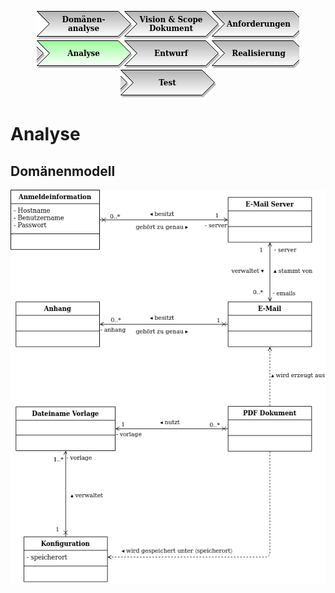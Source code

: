 <p align="center">
<a href="Domaenenanalyse.md"><img src="images/menu_01_inactive.png"></a><a href="Vision-Scope-Dokument.md"><img src="images/menu_02_inactive.png"></a><a href="Anforderungen.md"><img src="images/menu_03_inactive.png"></a><a href="Analyse.md"><img src="images/menu_04_active.png"></a><a href="Entwurf.md"><img src="images/menu_05_semi_inactive.png"></a><a href="Realisierung.md"><img src="images/menu_06_inactive.png"></a><a href="Test.md"><img src="images/menu_07_inactive.png"></a>
</p>


# Analyse

## Domänenmodell

![Domänenmodell](images/domaenenmodell.png)